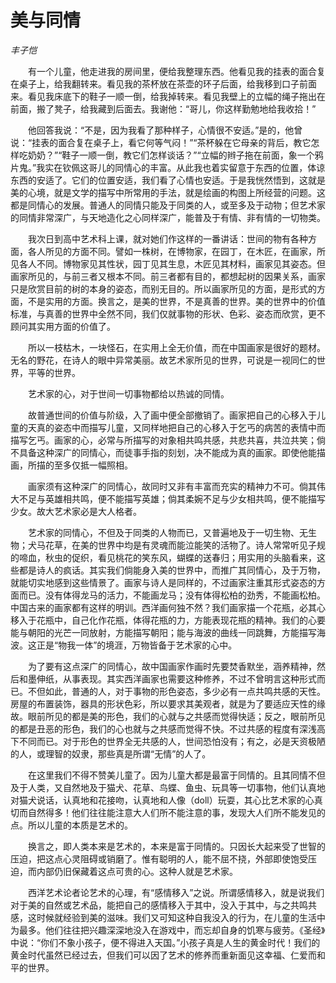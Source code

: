 # 美与同情

*丰子恺*

　　有一个儿童，他走进我的房间里，便给我整理东西。他看见我的挂表的面合复在桌子上，给我翻转来。看见我的茶杯放在茶壶的环子后面，给我移到口子前面来。看见我床底下的鞋子一顺一倒，给我掉转来。看见我壁上的立幅的绳子拖出在前面，搬了凳子，给我藏到后面去。我谢他：“哥儿，你这样勤勉地给我收拾！”

　　他回答我说：“不是，因为我看了那种样子，心情很不安适。”是的，他曾说：“挂表的面合复在桌子上，看它何等气闷！”“茶杯躲在它母亲的背后，教它怎样吃奶奶？”“鞋子一顺一倒，教它们怎样谈话？”“立幅的辫子拖在前面，象一个鸦片鬼。”我实在钦佩这哥儿的同情心的丰富。从此我也着实留意于东西的位置，体谅东西的安适了。它们的位置安适，我们看了心情也安适。于是我恍然悟到，这就是美的心境，就是文学的描写中所常用的手法，就是绘画的构图上所经营的问题。这都是同情心的发展。普通人的同情只能及于同类的人，或至多及于动物；但艺术家的同情非常深广，与天地造化之心同样深广，能普及于有情、非有情的一切物类。

　　我次日到高中艺术科上课，就对她们作这样的一番讲话：世间的物有各种方面，各人所见的方面不同。譬如一株树，在博物家，在园丁，在木匠，在画家，所见各人不同。博物家见其性状，园丁见其生息，木匠见其材料，画家见其姿态。但画家所见的，与前三者又根本不同。前三者都有目的，都想起树的因果关系，画家只是欣赏目前的树的本身的姿态，而别无目的。所以画家所见的方面，是形式的方面，不是实用的方面。换言之，是美的世界，不是真善的世界。美的世界中的价值标准，与真善的世界中全然不同，我们仅就事物的形状、色彩、姿态而欣赏，更不顾问其实用方面的价值了。

　　所以一枝枯木，一块怪石，在实用上全无价值，而在中国画家是很好的题材。无名的野花，在诗人的眼中异常美丽。故艺术家所见的世界，可说是一视同仁的世界，平等的世界。

　　艺术家的心，对于世间一切事物都给以热诚的同情。

　　故普通世间的价值与阶级，入了画中便全部撤销了。画家把自己的心移入于儿童的天真的姿态中而描写儿童，又同样地把自己的心移入于乞丐的病苦的表情中而描写乞丐。画家的心，必常与所描写的对象相共鸣共感，共悲共喜，共泣共笑；倘不具备这种深广的同情心，而徒事手指的刻划，决不能成为真的画家。即使他能描画，所描的至多仅抵一幅照相。

　　画家须有这种深广的同情心，故同时又非有丰富而充实的精神力不可。倘其伟大不足与英雄相共鸣，便不能描写英雄；倘其柔婉不足与少女相共鸣，便不能描写少女。故大艺术家必是大人格者。

　　艺术家的同情心，不但及于同类的人物而已，又普遍地及于一切生物、无生物；犬马花草，在美的世界中均是有灵魂而能泣能笑的活物了。诗人常常听见子规的啼血，秋虫的促织，看见桃花的笑东风，蝴蝶的送春归；用实用的头脑看来，这些都是诗人的疯话。其实我们倘能身入美的世界中，而推广其同情心，及于万物，就能切实地感到这些情景了。画家与诗人是同样的，不过画家注重其形式姿态的方面而已。没有体得龙马的活力，不能画龙马；没有体得松柏的劲秀，不能画松柏。中国古来的画家都有这样的明训。西洋画何独不然？我们画家描一个花瓶，必其心移入于花瓶中，自己化作花瓶，体得花瓶的力，方能表现花瓶的精神。我们的心要能与朝阳的光芒一同放射，方能描写朝阳；能与海波的曲线一同跳舞，方能描写海波。这正是“物我一体”的境涯，万物皆备于艺术家的心中。

　　为了要有这点深广的同情心，故中国画家作画时先要焚香默坐，涵养精神，然后和墨伸纸，从事表现。其实西洋画家也需要这种修养，不过不曾明言这种形式而已。不但如此，普通的人，对于事物的形色姿态，多少必有一点共鸣共感的天性。房屋的布置装饰，器具的形状色彩，所以要求其美观者，就是为了要适应天性的缘故。眼前所见的都是美的形色，我们的心就与之共感而觉得快适；反之，眼前所见的都是丑恶的形色，我们的心也就与之共感而觉得不快。不过共感的程度有深浅高下不同而已。对于形色的世界全无共感的人，世间恐怕没有；有之，必是天资极陋的人，或理智的奴隶，那些真是所谓“无情”的人了。

　　在这里我们不得不赞美儿童了。因为儿童大都是最富于同情的。且其同情不但及于人类，又自然地及于猫犬、花草、鸟蝶、鱼虫、玩具等一切事物，他们认真地对猫犬说话，认真地和花接吻，认真地和人像（doll）玩耍，其心比艺术家的心真切而自然得多！他们往往能注意大人们所不能注意的事，发现大人们所不能发见的点。所以儿童的本质是艺术的。

　　换言之，即人类本来是艺术的，本来是富于同情的。只因长大起来受了世智的压迫，把这点心灵阻碍或销磨了。惟有聪明的人，能不屈不挠，外部即使饱受压迫，而内部仍旧保藏着这点可贵的心。这种人就是艺术家。

　　西洋艺术论者论艺术的心理，有“感情移入”之说。所谓感情移入，就是说我们对于美的自然或艺术品，能把自己的感情移入于其中，没入于其中，与之共鸣共感，这时候就经验到美的滋味。我们又可知这种自我没入的行为，在儿童的生活中为最多。他们往往把兴趣深深地没入在游戏中，而忘却自身的饥寒与疲劳。《圣经》中说：“你们不象小孩子，便不得进入天国。”小孩子真是人生的黄金时代！我们的黄金时代虽然已经过去，但我们可以因了艺术的修养而重新面见这幸福、仁爱而和平的世界。
